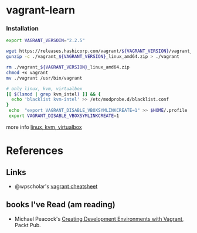 # vagrant-learn


### Installation 


```bash
export VAGRANT_VERSOIN="2.2.5"

wget https://releases.hashicorp.com/vagrant/${VAGRANT_VERSION}/vagrant_${VAGRANT_VERSION}_linux_amd64.zip
gunzip -c ./vagrant_${VAGRANT_VERSION}_linux_amd64.zip > ./vagrant

rm ./vagrant_${VAGRANT_VERSION}_linux_amd64.zip
chmod +x vagrant
mv ./vagrant /usr/bin/vagrant

# only linux, kvm, virtualbox
[[ $(lsmod | grep kvm_intel) ]] && { 
  echo 'blacklist kvm-intel' >> /etc/modprobe.d/blacklist.conf
}
 echo  "export VAGRANT_DISABLE_VBOXSYMLINKCREATE=1" >> $HOME/.profile
 export VAGRANT_DISABLE_VBOXSYMLINKCREATE=1

```

more info [linux, kvm, virtualbox](https://www.vagrantup.com/docs/installation/#linux-virtualbox-and-kvm)





# References 

## Links

* @wpscholar's [vagrant cheatsheet](https://github.com/iamvee/vagrant-learn/edit/master/README.md)

## books I've Read (am reading)

* Michael Peacock's [Creating Development Environments with Vagrant](https://www.goodreads.com/book/show/27757071-creating-development-environments-with-vagrant), Packt Pub.
